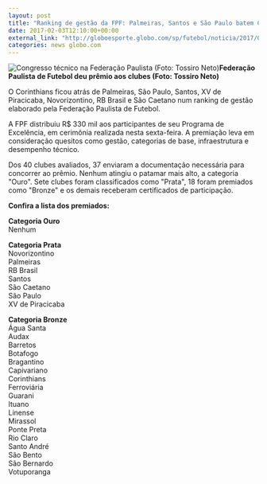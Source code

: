 ```yaml
---
layout: post
title: "Ranking de gestão da FPF: Palmeiras, Santos e São Paulo batem Corinthians"
date: 2017-02-03T12:10:00+00:00
external_link: "http://globoesporte.globo.com/sp/futebol/noticia/2017/02/ranking-de-gestao-da-fpf-palmeiras-santos-e-sao-paulo-batem-corinthians.html"
categories: news globo.com
---
```

 ![Congresso técnico na Federação Paulista (Foto: Tossiro Neto)](http://s2.glbimg.com/wTXahLK5DDpVexRUkSaVnpvOrPI=/0x0:936x585/320x200/s.glbimg.com/es/ge/f/original/2016/04/11/22.jpg "Congresso técnico na Federação Paulista (Foto: Tossiro Neto)")**Federação Paulista de Futebol deu prêmio aos clubes (Foto: Tossiro Neto)**

O Corinthians ficou atrás de Palmeiras, São Paulo, Santos, XV de Piracicaba, Novorizontino, RB Brasil e São Caetano num ranking de gestão elaborado pela Federação Paulista de Futebol.

A FPF distribuiu R$ 330 mil aos participantes de seu Programa de Excelência, em cerimônia realizada nesta sexta-feira. A premiação leva em consideração quesitos como gestão, categorias de base, infraestrutura e desempenho técnico.

Dos 40 clubes avaliados, 37 enviaram a documentação necessária para concorrer ao prêmio. Nenhum atingiu o patamar mais alto, a categoria "Ouro". Sete clubes foram classificados como "Prata", 18 foram premiados como "Bronze" e os demais receberam certificados de participação.

**Confira a lista dos premiados:**

**Categoria Ouro**  
Nenhum

**Categoria Prata**  
Novorizontino  
Palmeiras  
RB Brasil  
Santos  
São Caetano  
São Paulo  
XV de Piracicaba  
  
**Categoria Bronze**  
Água Santa  
Audax  
Barretos  
Botafogo  
Bragantino  
Capivariano  
Corinthians  
Ferroviária  
Guarani  
Ituano  
Linense  
Mirassol  
Ponte Preta  
Rio Claro  
Santo André  
São Bento  
São Bernardo  
Votuporanga

